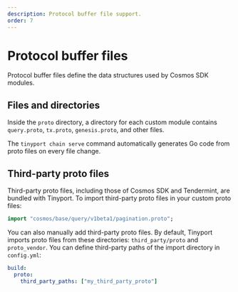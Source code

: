 ```yaml
---
description: Protocol buffer file support.
order: 7
---
```


# Protocol buffer files

Protocol buffer files define the data structures used by Cosmos SDK modules.

## Files and directories

Inside the `proto` directory, a directory for each custom module contains `query.proto`, `tx.proto`, `genesis.proto`, and other files.

The `tinyport chain serve` command automatically generates Go code from proto files on every file change.

## Third-party proto files

Third-party proto files, including those of Cosmos SDK and Tendermint, are bundled with Tinyport. To import third-party proto files in your custom proto files:

```proto
import "cosmos/base/query/v1beta1/pagination.proto";
```

You can also manually add third-party proto files. By default, Tinyport imports proto files from these directories: `third_party/proto` and `proto_vendor`. You can define third-party paths of the import directory in `config.yml`:

```yaml
build:
  proto:
    third_party_paths: ["my_third_party_proto"]
```
